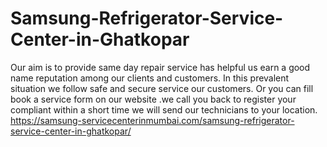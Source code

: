 # Samsung-Refrigerator-Service-Center-in-Ghatkopar
Our aim is to provide same day repair service has helpful us earn a good name reputation among our clients and customers. In this prevalent situation we follow safe and secure service our customers. Or you can fill book a service form on our website .we call you back to register your compliant within a short time we will send our technicians to your location. https://samsung-servicecenterinmumbai.com/samsung-refrigerator-service-center-in-ghatkopar/

